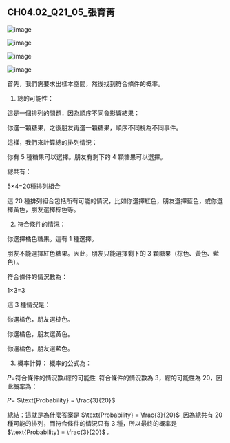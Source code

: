 ## CH04.02_Q21_05_張育菁 

![image](https://github.com/user-attachments/assets/c3dc96c0-d8c7-4c02-9b2d-c0386f0d6a54)

![image](https://github.com/user-attachments/assets/468895de-d040-4960-b84a-77e77ac0d68e)

![image](https://github.com/user-attachments/assets/cbaecb12-c13a-40dd-b8fa-a96c1774fecc)

![image](https://github.com/user-attachments/assets/4233da5e-c142-4dc1-b2e2-81d21ff63a12)



首先，我們需要求出樣本空間，然後找到符合條件的概率。

1. 總的可能性：
   
這是一個排列的問題，因為順序不同會影響結果：

你選一顆糖果，之後朋友再選一顆糖果，順序不同視為不同事件。

這樣，我們來計算總的排列情況：

你有 5 種糖果可以選擇。朋友有剩下的 4 顆糖果可以選擇。

總共有：

5×4=20種排列組合

這 20 種排列組合包括所有可能的情況，比如你選擇紅色，朋友選擇藍色，或你選擇黃色，朋友選擇棕色等。

2. 符合條件的情況：

你選擇橘色糖果。這有 1 種選擇。

朋友不能選擇紅色糖果。因此，朋友只能選擇剩下的 3 顆糖果（棕色、黃色、藍色）。

符合條件的情況數為：

1×3=3

這 3 種情況是：

你選橘色，朋友選棕色。

你選橘色，朋友選黃色。

你選橘色，朋友選藍色。


3. 概率計算：
概率的公式為：

𝑃=符合條件的情況數/總的可能性
​
 符合條件的情況數為 3，總的可能性為 20，因此概率為：

𝑃= $\text{Probability} = \frac{3}{20}$

​總結：這就是為什麼答案是 $\text{Probability} = \frac{3}{20}$ ,因為總共有 20 種可能的排列，而符合條件的情況只有 3 種，所以最終的概率是 $\text{Probability} = \frac{3}{20}$
​
 。

